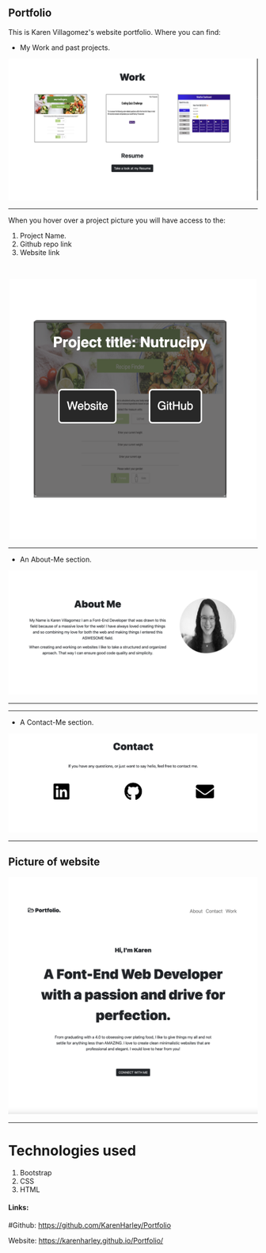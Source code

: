 ## Portfolio

This is Karen Villagomez's website portfolio. Where you can find:



- My Work and past projects.

![Picture work section](pics/work.png)

---

When you hover over a project picture you will have access to the:
1. Project Name.
2. Github repo link
3. Website link


 
<br />

<p align="center">
  <img width="500" src="./pics/hover.png" alt="Picture of contact work when hover">
</p>

---

- An About-Me section.

![Picture of About me section](pics/about.png)

---

---
- A Contact-Me section.

![Picture of contact me section](pics/contact.png)

---

## Picture of website

![Picture of website intro](pics/websitePic.png)

---
# Technologies used

1. Bootstrap
2. CSS
3. HTML

#### Links:

#Github:
https://github.com/KarenHarley/Portfolio

Website:
https://karenharley.github.io/Portfolio/
